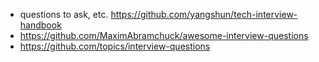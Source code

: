 - questions to ask, etc. https://github.com/yangshun/tech-interview-handbook
- https://github.com/MaximAbramchuck/awesome-interview-questions
- https://github.com/topics/interview-questions
